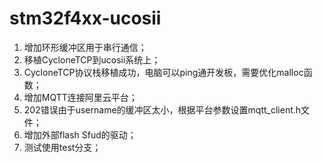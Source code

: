 <!--
 * @Author: your name
 * @Date: 2020-06-12 14:06:13
 * @LastEditTime: 2020-06-15 18:39:03
 * @LastEditors: Please set LastEditors
 * @Description: In User Settings Edit
 * @FilePath: \stm32f4xx-ucosii\README.md
--> 
# stm32f4xx-ucosii
1. 增加环形缓冲区用于串行通信；
2. 移植CycloneTCP到ucosii系统上；
3. CycloneTCP协议栈移植成功，电脑可以ping通开发板，需要优化malloc函数；
4. 增加MQTT连接阿里云平台；
5. 202错误由于username的缓冲区太小，根据平台参数设置mqtt_client.h文件；
6. 增加外部flash Sfud的驱动；
7. 测试使用test分支；

